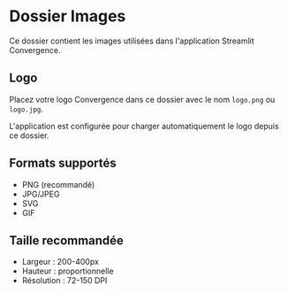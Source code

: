 # Dossier Images

Ce dossier contient les images utilisées dans l'application Streamlit Convergence.

## Logo

Placez votre logo Convergence dans ce dossier avec le nom `logo.png` ou `logo.jpg`.

L'application est configurée pour charger automatiquement le logo depuis ce dossier.

## Formats supportés

- PNG (recommandé)
- JPG/JPEG
- SVG
- GIF

## Taille recommandée

- Largeur : 200-400px
- Hauteur : proportionnelle
- Résolution : 72-150 DPI
